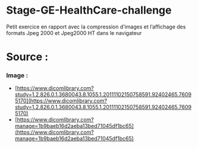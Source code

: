 # Stage-GE-HealthCare-challenge
Petit exercice en rapport avec la compression d’images et l’affichage des formats Jpeg 2000 et Jpeg2000 HT dans le navigateur

# Source :

### Image :
- [https://www.dicomlibrary.com?study=1.2.826.0.1.3680043.8.1055.1.20111102150758591.92402465.76095170](https://www.dicomlibrary.com?study=1.2.826.0.1.3680043.8.1055.1.20111102150758591.92402465.76095170)
- [https://www.dicomlibrary.com?manage=1b9baeb16d2aeba13bed71045df1bc65](https://www.dicomlibrary.com?manage=1b9baeb16d2aeba13bed71045df1bc65)
